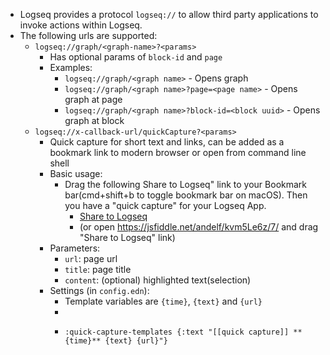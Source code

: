 - Logseq provides a protocol `logseq://` to allow third party applications to invoke actions within Logseq.
- The following urls are supported:
	- `logseq://graph/<graph-name>?<params>`
		- Has optional params of `block-id` and `page`
		- Examples:
			- `logseq://graph/<graph name>` - Opens graph
			- `logseq://graph/<graph name>?page=<page name>` - Opens graph at page
			- `logseq://graph/<graph name>?block-id=<block uuid>` - Opens graph at block
	- `logseq://x-callback-url/quickCapture?<params>`
		- Quick capture for short text and links, can be added as a bookmark link to modern browser or open from command line shell
		- Basic usage:
			- Drag the following Share to Logseq" link to your Bookmark bar(cmd+shift+b to toggle bookmark bar on macOS). Then you have a "quick capture" for your Logseq App.
				- <a href="javascript:var d=document,w=window,f='logseq://x-callback-url/quickCapture',l=d.location,e=encodeURIComponent,p='?url=%27+e(l.href)+%27&title=%27+e(d.title)+%27&content=%27+e(w.getSelection?w.getSelection().toString():d.getSelection?d.getSelection():d.selection.createRange().text)+%27&x-source=bm%27;a=function(){l.href=f+p};if(/Firefox/.test(navigator.userAgent))setTimeout(a,0);else{a()}void(0)">Share to Logseq</a>
				- (or open https://jsfiddle.net/andelf/kvm5Le6z/7/ and drag "Share to Logseq" link)
		- Parameters:
			- `url`: page url
			- `title`: page title
			- `content`: (optional) highlighted text(selection)
		- Settings (in `config.edn`):
			- Template variables are `{time}`, `{text}` and `{url}`
			-
			- ```edn
			  :quick-capture-templates {:text "[[quick capture]] **{time}** {text} {url}"}
			  ```